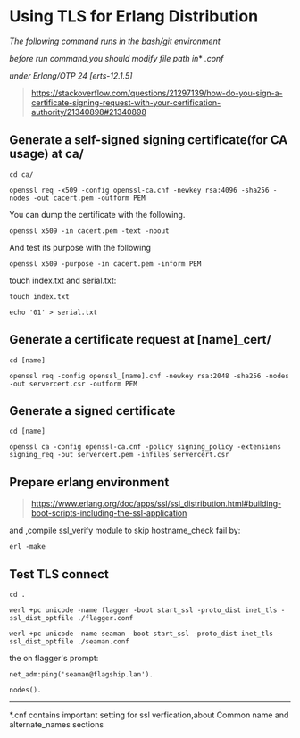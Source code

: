 # Using TLS for Erlang Distribution

*The following command runs in the bash/git environment*

*before run command,you should modify  file path in**
*.conf*

*under Erlang/OTP 24 [erts-12.1.5]*

>https://stackoverflow.com/questions/21297139/how-do-you-sign-a-certificate-signing-request-with-your-certification-authority/21340898#21340898
## Generate a self-signed signing certificate(for CA usage) at ca/

`cd ca/`

`openssl req -x509 -config openssl-ca.cnf -newkey rsa:4096 -sha256 -nodes -out cacert.pem -outform PEM`

You can dump the certificate with the following.

`openssl x509 -in cacert.pem -text -noout`

And test its purpose with the following

`openssl x509 -purpose -in cacert.pem -inform PEM`

touch index.txt and serial.txt:

`touch index.txt`

`echo '01' > serial.txt`

## Generate a certificate request at [name]_cert/
`cd [name]`

`openssl req -config openssl_[name].cnf -newkey rsa:2048 -sha256 -nodes -out servercert.csr -outform PEM`

## Generate a signed certificate

`cd [name]`

`openssl ca -config openssl-ca.cnf -policy signing_policy -extensions signing_req -out servercert.pem -infiles servercert.csr`

## Prepare erlang environment 
>https://www.erlang.org/doc/apps/ssl/ssl_distribution.html#building-boot-scripts-including-the-ssl-application

and ,compile ssl_verify module to skip hostname_check fail by:

`erl -make`

## Test TLS connect

`cd .`

`werl +pc unicode -name flagger -boot start_ssl -proto_dist inet_tls -ssl_dist_optfile ./flagger.conf`

`werl +pc unicode -name seaman -boot start_ssl -proto_dist inet_tls -ssl_dist_optfile ./seaman.conf`

the  on flagger's prompt:

`net_adm:ping('seaman@flagship.lan').`

`nodes().`

***

*.cnf contains important setting for ssl verfication,about Common name and alternate_names sections